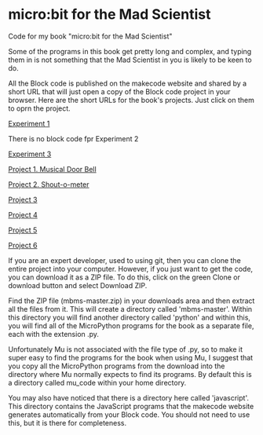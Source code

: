 # micro:bit for the Mad Scientist

Code for my book "micro:bit for the Mad Scientist"

Some of the programs in this book get pretty long and complex, and typing them in is not something that the Mad Scientist in you is likely to be keen to do. 

All the Block code is published on the makecode website and shared by a short URL that will just open a copy of the Block code project in your browser. Here are the short URLs for the book's projects. Just click on them to oprn the project.

[Experiment 1](https://makecode.microbit.org/_eerYohUaWVqp)

There is no block code fpr Experiment 2

[Experiment 3](https://makecode.microbit.org/_WzAc3vfXcKg1) 

[Project 1. Musical Door Bell](https://makecode.microbit.org/_bo6T1f286Kos)

[Project 2. Shout-o-meter](https://makecode.microbit.org/_0drcfrM7kUE6)

[Project 3](https://makecode.microbit.org/_K0EXLm9ph7gf)

[Project 4](https://makecode.microbit.org/_Rkh1PLH3J99P)

[Project 5](https://makecode.microbit.org/_eMRV9rcMM5Yh)

[Project 6](https://makecode.microbit.org/_EMRfd0g798fe)



If you are an expert developer, used to using git, then you can clone the entire project into your computer. However, if you just want to get the code, you can download it as a ZIP file. To do this, click on the green Clone or download button and select Download ZIP.

Find the ZIP file (mbms-master.zip) in your downloads area and then extract all the files from it. This will create a directory called 'mbms-master'. Within this directory you will find another directory called 'python' and within this, you will find all of the MicroPython programs for the book as a separate file, each with the extension .py.

Unfortunately Mu is not associated with the file type of .py, so to make it super easy to find the programs for the book when using Mu, I suggest that you copy all the MicroPython programs from the download into the directory where Mu normally expects to find its programs. By default this is a directory called mu_code within your home directory.

You may also have noticed that there is a directory here called 'javascript'. This directory contains the JavaScript programs that the makecode website generates automatically from your Block code. You should not need to use this, but it is there for completeness.
